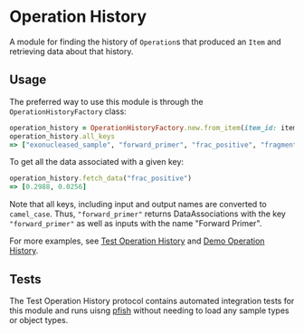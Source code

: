 # Operation History
A module for finding the history of `Operation`s that produced an `Item` and retrieving
data about that history.

## Usage
The preferred way to use this module is through the `OperationHistoryFactory` class:
```ruby
operation_history = OperationHistoryFactory.new.from_item(item_id: item_id)
operation_history.all_keys
=> ["exonucleased_sample", "forward_primer", "frac_positive", "fragment", "gel"]
```

To get all the data associated with a given key:
```ruby
operation_history.fetch_data("frac_positive")
=> [0.2988, 0.0256]
```
Note that all keys, including input and output names are converted to `camel_case`. Thus, `"forward_primer"`
returns DataAssociations with the key `"forward_primer"` as well as inputs with the name "Forward Primer".

For more examples, see [Test Operation History](/standard_libs/operation_types/test_operation_history/protocol.rb) and [Demo Operation History](/standard_libs/operation_types/demo_operation_history/protocol.rb).

## Tests
The Test Operation History protocol contains automated integration tests for this module and
runs uisng [pfish](https://github.com/aquariumbio/pfish) without needing to load any
sample types or object types.

